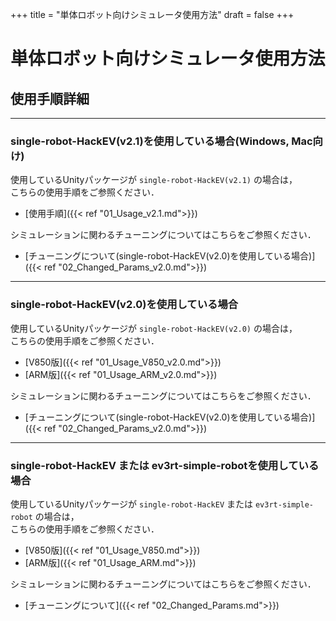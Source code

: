 +++
title = "単体ロボット向けシミュレータ使用方法"
draft = false
+++

# 単体ロボット向けシミュレータ使用方法



## 使用手順詳細

------
### single-robot-HackEV(v2.1)を使用している場合(Windows, Mac向け)

使用しているUnityパッケージが `single-robot-HackEV(v2.1)` の場合は，  
こちらの使用手順をご参照ください．

- [使用手順]({{< ref "01_Usage_v2.1.md">}})

シミュレーションに関わるチューニングについてはこちらをご参照ください．

- [チューニングについて(single-robot-HackEV(v2.0)を使用している場合)]({{< ref "02_Changed_Params_v2.0.md">}})

------

### single-robot-HackEV(v2.0)を使用している場合

使用しているUnityパッケージが `single-robot-HackEV(v2.0)` の場合は，  
こちらの使用手順をご参照ください．

- [V850版]({{< ref "01_Usage_V850_v2.0.md">}})
- [ARM版]({{< ref "01_Usage_ARM_v2.0.md">}})

シミュレーションに関わるチューニングについてはこちらをご参照ください．

- [チューニングについて(single-robot-HackEV(v2.0)を使用している場合)]({{< ref "02_Changed_Params_v2.0.md">}})

------

### single-robot-HackEV または ev3rt-simple-robotを使用している場合

使用しているUnityパッケージが `single-robot-HackEV` または `ev3rt-simple-robot` の場合は，  
こちらの使用手順をご参照ください．

- [V850版]({{< ref "01_Usage_V850.md">}})
- [ARM版]({{< ref "01_Usage_ARM.md">}})

シミュレーションに関わるチューニングについてはこちらをご参照ください．

- [チューニングについて]({{< ref "02_Changed_Params.md">}})
